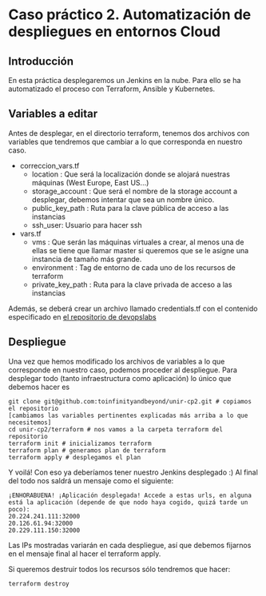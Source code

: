 # Caso práctico 2. Automatización de despliegues en entornos Cloud

## Introducción
En esta práctica desplegaremos un Jenkins en la nube. Para ello se ha automatizado el proceso con Terraform, Ansible y Kubernetes.


## Variables a editar

Antes de desplegar, en el directorio terraform, tenemos dos archivos con variables que tendremos que cambiar a lo que corresponda en nuestro caso.

 - correccion_vars.tf
	 - location : Que será la localización donde se alojará nuestras máquinas (West Europe, East US...)
	 - storage_account : Que será el nombre de la storage account a desplegar, debemos intentar que sea un nombre único.
	 - public_key_path : Ruta para la clave pública de acceso a las instancias
	 - ssh_user: Usuario para hacer ssh
 - vars.tf
	 - vms : Que serán las máquinas virtuales a crear, al menos una de ellas se tiene que llamar master si queremos que se le asigne una instancia de tamaño más grande.
	 - environment : Tag de entorno de cada uno de los recursos de terraform
	 - private_key_path : Ruta para la clave privada de acceso a las instancias

Además, se deberá crear un archivo llamado credentials.tf con el contenido especificado en [el repositorio de devopslabs](https://github.com/jadebustos/devopslabs/blob/master/estructura-practica/terraform/credentials.tf)


## Despliegue

Una vez que hemos modificado los archivos de variables a lo que corresponde en nuestro caso, podemos proceder al despliegue.
Para desplegar todo (tanto infraestructura como aplicación) lo único que debemos hacer es

    git clone git@github.com:toinfinityandbeyond/unir-cp2.git # copiamos el repositorio
    [cambiamos las variables pertinentes explicadas más arriba a lo que necesitemos]
    cd unir-cp2/terraform # nos vamos a la carpeta terraform del repositorio
    terraform init # inicializamos terraform
    terraform plan # generamos plan de terraform
    terraform apply # desplegamos el plan

Y voilá! Con eso ya deberíamos tener nuestro Jenkins desplegado :)
Al final del todo nos saldrá un mensaje como el siguiente:

    ¡ENHORABUENA! ¡Aplicación desplegada! Accede a estas urls, en alguna está la aplicación (depende de que nodo haya cogido, quizá tarde un poco):
    20.224.241.111:32000
    20.126.61.94:32000
    20.229.111.150:32000
Las IPs mostradas variarán en cada despliegue, así que debemos fijarnos en el mensaje final al hacer el terraform apply.

Si queremos destruir todos los recursos sólo tendremos que hacer:

    terraform destroy



